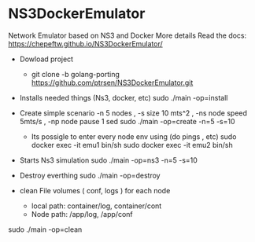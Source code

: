 # NS3DockerEmulator
 Network Emulator based on NS3 and Docker
 More details Read the docs: https://chepeftw.github.io/NS3DockerEmulator/


 - Dowload project
 	- git clone -b golang-porting https://github.com/ptrsen/NS3DockerEmulator.git

 - Installs needed things (Ns3, docker, etc) 
 sudo ./main -op=install
 
 - Create simple scenario -n 5 nodes , -s size 10 mts^2 , -ns node speed 5mts/s , -np node pause 1 sed
 sudo ./main -op=create -n=5 -s=10

     - Its possigle to enter every node env using (do pings , etc) 
	sudo docker exec -it emu1  bin/sh
	sudo docker exec -it emu2  bin/sh

 - Starts Ns3 simulation
 sudo ./main -op=ns3 -n=5 -s=10


 - Destroy everthing 
 sudo ./main -op=destroy

 - clean File volumes ( conf, logs ) for each node 
    - local path: container/log, container/cont
    - Node path: /app/log, /app/conf 

 sudo ./main -op=clean



